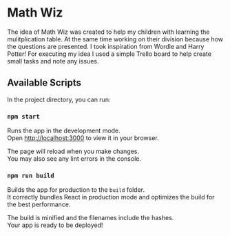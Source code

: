# Math Wiz

The idea of Math Wiz was created to help my children with learning the mulitplication table.  At the same time working on their division because how the questions are presented. I took inspiration from Wordle and Harry Potter! 
For executing my idea I used a simple Trello board to help create small tasks and note any issues.  

## Available Scripts

In the project directory, you can run:

### `npm start`

Runs the app in the development mode.\
Open [http://localhost:3000](http://localhost:3000) to view it in your browser.

The page will reload when you make changes.\
You may also see any lint errors in the console.

### `npm run build`

Builds the app for production to the `build` folder.\
It correctly bundles React in production mode and optimizes the build for the best performance.

The build is minified and the filenames include the hashes.\
Your app is ready to be deployed!

